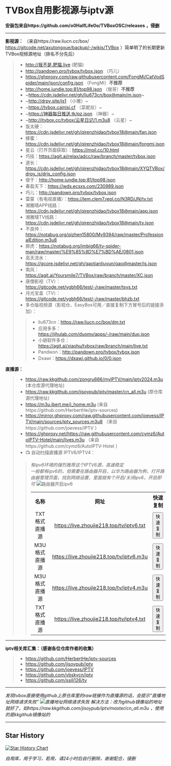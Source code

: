 # TVBox自用影视源与iptv源
__安装包来自https://github.com/o0HalfLife0o/TVBoxOSC/releases ，侵删__

--------------------------------------------------------------

__影视源：__ （来自https://raw.liucn.cc/box/    https://gitcode.net/axutongxue/backup/-/wikis/TVBox ）简单明了的长期更新TVBox视频源地址（排名不分先后）

> - http://我不是.肥猫.live (肥猫)
> - http://pandown.pro/tvbox/tvbox.json （巧儿）
> - https://ghproxy.com/raw.githubusercontent.com/FongMi/CatVodSpider/main/json/config.json （FongMi）__不推荐__
> - http://home.jundie.top:81/top98.json （俊哥）__不推荐__
> - ~https://cdn.jsdelivr.net/gh/liu673cn/box@main/m.json~
> - ~http://drpy.site/js1 （小雅）~
> - ~https://tvbox.cainisi.cf （菜妮丝）~
> - ~https://神器每日推送.tk/pz.json （神器）~
> - ~http://itvbox.cc/tvbox/云星日记/1.m3u8 （云星）~
> - 饭太硬：https://cdn.jsdelivr.net/gh/qirenzhidao/tvbox18@main/fan.json
> - 蜂蜜：https://cdn.jsdelivr.net/gh/qirenzhidao/tvbox18@main/fongmi.json
> - 星云（打开页面获取）：https://moil.cc/10.html
> - 巧技：https://agit.ai/relax/adcc/raw/branch/master/tvbox.json
> - 道长：https://cdn.jsdelivr.net/gh/qirenzhidao/tvbox18@main/XYQTVBox/drpy_js/drjs_config.json
> - 俊于：http://home.jundie.top:81/top98.json
> - 春盈天下：https://wds.ecsxs.com/230989.json
> - 巧儿：http://pandown.pro/tvbox/tvbox.json
> - 雷蒙（有电视直播）：https://lem.clem7.repl.co/N3RD/JN/tv.txt
> - 湘雅晴APP线路：https://cdn.jsdelivr.net/gh/qirenzhidao/tvbox18@main/app.json
> - 湘雅晴TV线路：https://cdn.jsdelivr.net/gh/qirenzhidao/tvbox18@main/tv.json
> - 不良帅：https://notabug.org/qizhen15800/My9394/raw/master/ProfessionalEdition.m3u8
> - 胖虎：https://notabug.org/imbig66/tv-spider-man/raw/master/%E9%85%8D%E7%BD%AE/0801.json
> - 高天流水：https://gcore.jsdelivr.net/gh/gaotianliuyun/gao@master/js.json
> - 南风：https://agit.ai/Yoursmile7/TVBox/raw/branch/master/XC.json
> - 唐僧影视（TV）：https://gitcode.net/ygbh66/test/-/raw/master/tsys.txt
> - 月光宝盒（TV）：https://gitcode.net/ygbh66/test/-/raw/master/bhzb.txt
> - 多仓版视频源（影视仓、EasyBox可用／直接复制下方冒号后的链接添加）：
> > - liu673cn：https://raw.liucn.cc/box/dm.txt
> > - 应用多多：https://jihulab.com/duomv/apps/-/raw/main/duo.json
> > - 小胡软件多仓：https://agit.ai/xiaohu/tvbox/raw/branch/main/live.txt
> > - Pandwon：http://pandown.pro/tvbox/tvbox.json
> > - Dxawi：https://dxawi.github.io/0/0.json

__直播源：__
> - https://raw.kkgithub.com/zongru666/myIPTV/main/iptv2024.m3u (本仓库源代理地址)
> - https://raw.kkgithub.com/jisoypub/iptv/master/cn_all.m3u (原仓库源代理地址)
> - https://m3u.ibert.me/j_home.m3u (来自https://github.com/HerbertHe/iptv-sources)
> - https://mirror.ghproxy.com/raw.githubusercontent.com/joevess/IPTV/main/sources/iptv_sources.m3u8 （来自https://github.com/joevess/IPTV ）
> - https://ghproxy.net/https://raw.githubusercontent.com/cymz6/AutoIPTV-Hotel/main/lives.m3u （来自https://github.com/cymz6/AutoIPTV-Hotel ）
> - 📺 自动扫描直播源 IPTV6/IPTV4：  
> > *有ipv6环境的强烈推荐这个IPTV6源，高速稳定*  
> > *一般都有ipv6的，但需要在路由器开启，以华为路由器为例，打开路由器管理页面，找到网络设置，里面就有个开启/关闭ipv6，开启即可*
> > ![路由器开启ipv6](https://github.com/user-attachments/assets/3ef66c4a-4fb4-42ad-b3f6-3bd1afafe61f)
> > <table style="width:100%; border-collapse: collapse; text-align: center;">
> >   <tr>
> >     <th>名称</th>
> >     <th>网址</th>
> >     <th>快速复制</th>
> >   </tr>
> >   <tr>
> >     <td>TXT 格式直播源</td>
> >     <td><a href="https://live.zhoujie218.top/tv/iptv6.txt">https://live.zhoujie218.top/tv/iptv6.txt</a></td>
> >     <td><button onclick="copyToClipboard('https://live.zhoujie218.top/tv/iptv6.txt')">快速复制</button></td>
> >   </tr>
> >   <tr>
> >     <td>M3U 格式直播源</td>
> >     <td><a href="https://live.zhoujie218.top/tv/iptv6.m3u">https://live.zhoujie218.top/tv/iptv6.m3u</a></td>
> >     <td><button onclick="copyToClipboard('https://live.zhoujie218.top/tv/iptv6.m3u')">快速复制</button></td>
> >   </tr>
> >   <tr>
> >     <td>M3U 格式直播源</td>
> >     <td><a href="https://live.zhoujie218.top/tv/iptv4.m3u">https://live.zhoujie218.top/tv/iptv4.m3u</a></td>
> >     <td><button onclick="copyToClipboard('https://live.zhoujie218.top/tv/iptv4.m3u')">快速复制</button></td>
> >   </tr>
> >   <tr>
> >     <td>TXT 格式直播源</td>
> >     <td><a href="https://live.zhoujie218.top/tv/iptv4.txt">https://live.zhoujie218.top/tv/iptv4.txt</a></td>
> >     <td><button onclick="copyToClipboard('https://live.zhoujie218.top/tv/iptv4.txt')">快速复制</button></td>
> >   </tr>
> > </table>

------------------------------------------------------------------------------------

__iptv相关库汇集：（感谢各位仓库作者的收集）__

> * https://github.com/HerbertHe/iptv-sources
> * https://github.com/jisoypub/iptv
> * https://github.com/joevess/IPTV
> * https://github.com/vbskycn/iptv
> * https://github.com/ssili126/tv
------------------------------------------------------------------------------------
*发现tvbox直接使用github上原仓库里的raw链接作为直播源的话，会提示“直播地址网络请求失败”
![直播地址网络请求失败](https://github.com/user-attachments/assets/e6858620-1abc-455d-894d-b3e47c2c0be2)
解决方法：改为github镜像站的地址就好了，如https://raw.kkgithub.com/jisoypub/iptv/master/cn_all.m3u ，使用的是kkgithub镜像站的*

------------------------------------------------------------------------------------
## Star History

[![Star History Chart](https://api.star-history.com/svg?repos=zongru666/myIPTV&type=Timeline)](https://star-history.com/#zongru666/myIPTV&Timeline)




*自用库，用于学习，若用，请24小时后自行删除，谢谢配合，侵删*

